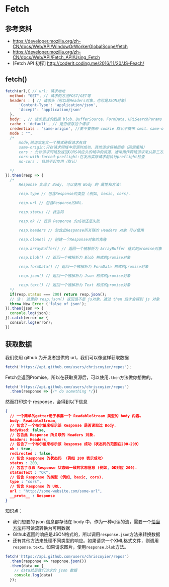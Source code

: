 # Fetch

## 参考资料

+ https://developer.mozilla.org/zh-CN/docs/Web/API/WindowOrWorkerGlobalScope/fetch
+ https://developer.mozilla.org/zh-CN/docs/Web/API/Fetch_API/Using_Fetch
+ [Fetch API 初探] http://coderlt.coding.me/2016/11/20/JS-Feach/

## fetch()

```js
fetch(url,{ // url: 请求地址
  method: "GET", // 请求的方法POST/GET等
  headers : { // 请求头（可以是Headers对象，也可是JSON对象）
      'Content-Type': 'application/json',
      'Accept': 'application/json'
  }, 
  body: , // 请求发送的数据 blob、BufferSource、FormData、URLSearchParams（get或head方法中不能包含body）
  cache : 'default', // 是否缓存这个请求
  credentials : 'same-origin', //要不要携带 cookie 默认不携带 omit、same-origin 或者 include
  mode : "", 
  /*  
      mode,给请求定义一个模式确保请求有效
      same-origin:只在请求同域中资源时成功，其他请求将被拒绝（同源策略）
      cors : 允许请求同域及返回CORS响应头的域中的资源，通常用作跨域请求来从第三方提供的API获取数据
      cors-with-forced-preflight:在发出实际请求前执行preflight检查
      no-cors : 目前不起作用（默认）

  */
}).then(resp => {
  /*
      Response 实现了 Body, 可以使用 Body 的 属性和方法:

      resp.type // 包含Response的类型 (例如, basic, cors).

      resp.url // 包含Response的URL.

      resp.status // 状态码

      resp.ok // 表示 Response 的成功还是失败

      resp.headers // 包含此Response所关联的 Headers 对象 可以使用

      resp.clone() // 创建一个Response对象的克隆

      resp.arrayBuffer() // 返回一个被解析为 ArrayBuffer 格式的promise对象

      resp.blob() // 返回一个被解析为 Blob 格式的promise对象

      resp.formData() // 返回一个被解析为 FormData 格式的promise对象

      resp.json() // 返回一个被解析为 Json 格式的promise对象

      resp.text() // 返回一个被解析为 Text 格式的promise对象
  */ 
  if(resp.status === 200) return resp.json(); 
  // 注： 这里的 resp.json() 返回值不是 js对象，通过 then 后才会得到 js 对象
  throw New Error ('false of json');
}).then(json => {
  console.log(json);
}).catch(error => {
  consolr.log(error);
})
```



## 获取数据

我们使用 github 为开发者提供的 url，我们可以像这样获取数据

```js
fetch('https://api.github.com/users/chriscoyier/repos');
```

Fetch会返回Promise，所以在获取资源后，可以使用`.then`方法做你想做的。

```js
fetch('https://api.github.com/users/chriscoyier/repos')
  .then(response => {/* do something */})
```

然而打印这个 response，会得到以下信息

```json
{
  // 一个简单的getter用于暴露一个 ReadableStream 类型的 body 内容。
  body: ReadableStream,
  // 包含了一个布尔值来标示该 Response 是否读取过 Body.
  bodyUsed: false,
  // 包含此 Response 所关联的 Headers 对象.
  headers: Headers,	
  // 包含了一个布尔值来标示该 Response 成功（状态码的范围在200-299）
  ok : true,
  redirected : false,
  // 包含 Response 的状态码 （例如 200 表示成功）
  status : 200,		
  // 包含了与该 Response 状态码一致的状态信息 (例如, OK对应 200).
  statusText : "OK",
  // 包含 Response 的类型 (例如, basic, cors).
  type : "cors",
  // 包含 Response 的 URL.
  url : "http://some-website.com/some-url",
  __proto__ : Response
}
```

知识点：

+ 我们想要的 json 信息都存储在 body 中，作为一种可读的流，需要一个[恰当方法](https://link.juejin.im/?target=https%3A%2F%2Fdeveloper.mozilla.org%2Fen-US%2Fdocs%2FWeb%2FAPI%2FResponse)将可读流转换为可用数据
+ Github返回的响应是JSON格式的，所以调用`response.json`方法来转换数据
+ 还有其他方法来处理不同类型的响应。如果请求一个XML格式文件，则调用`response.text`。如果请求图片，使用`response.blob`方法。

```js
fetch('https://api.github.com/users/chriscoyier/repos')
  .then(response => response.json())
  .then(data => {
    // data就是我们请求的 json 数据
    console.log(data)
  });
```





